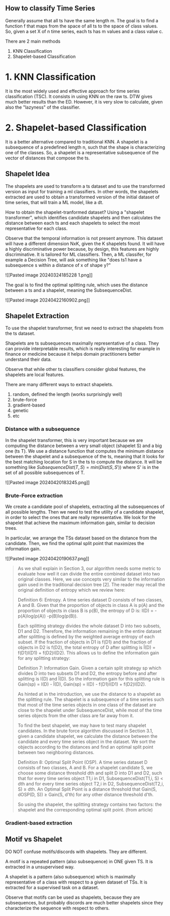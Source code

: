 ## How to classify Time Series
Generally assume that all ts have the same length m.
The goal is to find a function f that maps from the space of all ts to the space of class values. So, given a set X of n time series, each ts has m values and a class value c.

There are 2 main methods
1. KNN Classification
2. Shapelet-based Classification

# 1. KNN Classification
It is the most widely used and effective approach for time series classification (TSC).
It consists in using KNN on the raw ts.
DTW gives much better results than the ED.
However, it is very slow to calculate, given also the "lazyness" of the classifier.


# 2. Shapelet-based Classification
It is a better alternative compared to traditional KNN.
A shapelet is a subsequence of a predefined length n, such that the shape is characterizing one of the classes. So, a shapelet is a representative subsequence of the vector of distances that compose the ts.

## Shapelet Idea
The shapelets are used to transform a ts dataset and to use the transformed version as input for training a ml classifiers.
In other words, the shapelets extracted are used to obtain a transformed version of the initial dataset of time series, that will train a ML model, like a dt.

How to obtain the shapelet-tranformed dataset? Using a "shapelet transformer", which identifies candidate shapelets and then calculates the distance between each ts and each shapelets to select the most representative for each class.

Observe that the temporal information is not present anymore. This dataset will have a different dimension NxK, given the K shapelets found. It will have a highly discriminative power because, by design, this features are highly discriminative. It is tailored for ML classifiers.
Then, a ML classifer, for example a Decision Tree, will ask something like "does ts1 have a subsequence s within a distance of x of shape y?"

![[Pasted image 20240324185228 1.png]]

The goal is to find the optimal splitting rule, which uses the distance between a ts and a shapelet, meaning the SubsequenceDist.

![[Pasted image 20240422160902.png]]


## Shapelet Extraction
To use the shapelet transformer, first we need to extract the shapelets from the ts dataset.

Shapelets are ts subsequences maximally representative of a class.
They can provide interpretable results, which is really interesting for example in finance or medicine because it helps domain practitioners better understand their data.

Observe that while other ts classifiers consider global features, the shapelets are local features.

There are many different ways to extract shapelets.
1. random, defined the length (works surprisingly well)
2. brute-force
3. gradient-based
4. genetic
5. etc

### Distance with a subsequence
In the shapelet transformer, this is very important because we are computing the distance between a very small object (shapelet S) and a big one (ts T).
We use a distance function that computes the minimum distance between the shapelet and a subsequence of the ts, meaning that it looks for the best matching location for S in the ts to compute the distance.
It will be something like $SubsequenceDist(T,S)=min(Dist(S,S'))$ where S' is in the set of all possible subsequences of T.

![[Pasted image 20240420183245.png]]

### Brute-Force extraction
We create a candidate pool of shapelets, extracting all the subsequences of all possible lengths.
Then we need to test the utility of a candidate shapelet, in order to select the ones that are really representative.
We look for the shapelet that achieve the maximum information gain, similar to decision trees.

In particular, we arrange the TSs dataset based on the distance from the candidate. Then, we find the optimal split point that maximizes the information gain. 

![[Pasted image 20240420190637.png]]

> As we shall explain in Section 3, our algorithm needs some metric to evaluate how well it can divide the entire combined dataset into two original classes. Here, we use concepts very similar to the information gain used in the traditional decision tree [2]. The reader may recall the original definition of entropy which we review here: 
> 
> Definition 6: Entropy. A time series dataset D consists of two classes, A and B. Given that the proportion of objects in class A is p(A) and the proportion of objects in class B is p(B), the entropy of D is: I(D) = -p(A)log(p(A)) -p(B)log(p(B)). 
> 
> Each splitting strategy divides the whole dataset D into two subsets, D1 and D2. Therefore, the information remaining in the entire dataset after splitting is defined by the weighted average entropy of each subset. If the fraction of objects in D1 is f(D1) and the fraction of objects in D2 is f(D2), the total entropy of D after splitting is Î(D) = f(D1)I(D1) + f(D2)I(D2). This allows us to define the information gain for any splitting strategy: 
> 
> Definition 7: Information Gain. Given a certain split strategy sp which divides D into two subsets D1 and D2, the entropy before and after splitting is I(D) and Î(D). So the information gain for this splitting rule is Gain(sp) = I(D) - Î(D), Gain(sp) = I(D) - f(D1)I(D1) + f(D2)I(D2). 
> 
> As hinted at in the introduction, we use the distance to a shapelet as the splitting rule. The shapelet is a subsequence of a time series such that most of the time series objects in one class of the dataset are close to the shapelet under SubsequenceDist, while most of the time series objects from the other class are far away from it. 
> 
> To find the best shapelet, we may have to test many shapelet candidates. In the brute force algorithm discussed in Section 3.1, given a candidate shapelet, we calculate the distance between the candidate and every time series object in the dataset. We sort the objects according to the distances and find an optimal split point between two neighboring distances. 
> 
> Definition 8: Optimal Split Point (OSP). A time series dataset D consists of two classes, A and B. For a shapelet candidate S, we choose some distance threshold dth and split D into D1 and D2, such that for every time series object T1,i in D1, SubsequenceDist(T1,i, S) < dth and for every time series object T2,i in D2, SubsequenceDist(T2,i, S) ≥ dth. An Optimal Split Point is a distance threshold that Gain(S, dOSP(D, S)) ≥ Gain(S, d'th) for any other distance threshold d'th. 
> 
> So using the shapelet, the splitting strategy contains two factors: the shapelet and the corresponding optimal split point.
> (from article)



### Gradient-based extraction



## Motif vs Shapelet
DO NOT confuse motifs/discords with shapelets.
They are different.

A motif is a repeated pattern (also subsequence) in ONE given TS.
It is extracted in a unsupervised way.

A shapelet is a pattern (also subsequence) which is maximally representative of a class with respect to a given dataset of TSs. It is extracted for a supervised task on a dataset.

Observe that motifs can be used as shapelets, because they are subsequences, but probably discords are much better shapelets since they characterize the sequence with respect to others.




